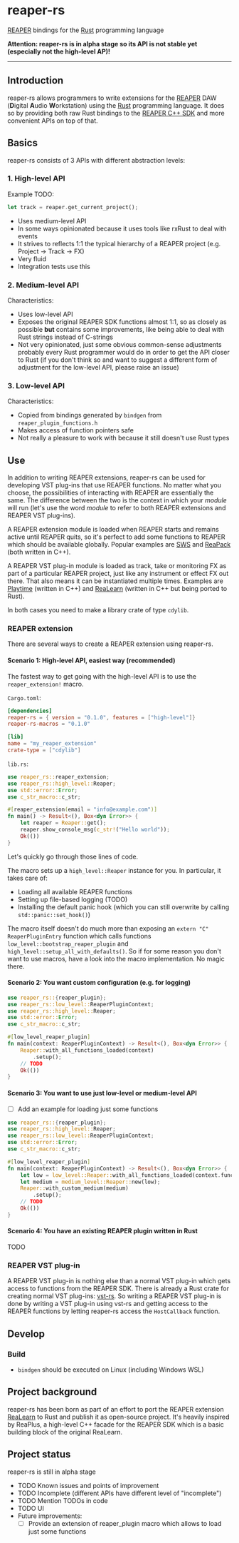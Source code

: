 # reaper-rs

[REAPER](https://www.reaper.fm/) bindings for the [Rust](https://www.rust-lang.org/) programming language

**Attention: reaper-rs is in alpha stage so its API is not stable yet (especially not the high-level AP)!**

---

## Introduction

reaper-rs allows programmers to write extensions for the [REAPER](https://www.reaper.fm/) DAW 
(**D**igital **A**udio **W**orkstation) using the  [Rust](https://www.rust-lang.org/) programming 
language. It does so by providing both raw Rust bindings to the 
[REAPER C++ SDK](https://www.reaper.fm/sdk/plugin/plugin.php) and more convenient APIs on top of that.

## Basics

reaper-rs consists of 3 APIs with different abstraction levels:

### 1. High-level API

Example TODO:
```rust
let track = reaper.get_current_project();
```

- Uses medium-level API
- In some ways opinionated because it uses tools like rxRust to deal with events
- It strives to reflects 1:1 the typical hierarchy of a REAPER project
  (e.g. Project → Track → FX)   
- Very fluid
- Integration tests use this


### 2. Medium-level API

Characteristics:
- Uses low-level API
- Exposes the original REAPER SDK functions almost 1:1, so as closely as possible **but** contains 
  some improvements, like being able to deal with Rust strings instead of C-strings
- Not very opinionated, just some obvious common-sense adjustments probably every Rust programmer
  would do in order to get the API closer to Rust (if you don't think so and want to suggest a
  different form of adjustment for the low-level API, please raise an issue)
   
### 3. Low-level API

Characteristics:
- Copied from bindings generated by `bindgen` from `reaper_plugin_functions.h`
- Makes access of function pointers safe
- Not really a pleasure to work with because it still doesn't use Rust types
    
## Use

In addition to writing REAPER extensions, reaper-rs can be used for developing VST plug-ins that use REAPER 
functions. No matter what you choose, the possibilities of interacting with REAPER are essentially the same. The
difference between the two is the context in which your *module* will run (let's use the word *module* to refer to both 
REAPER extensions and REAPER VST plug-ins).

A REAPER extension module is loaded when REAPER starts and remains active until REAPER quits, so it's perfect to add
some functions to REAPER which should be available globally. Popular examples are 
[SWS](https://www.sws-extension.org/) and [ReaPack](https://reapack.com/) (both written in C++).

A REAPER VST plug-in module is loaded as track, take or monitoring FX as part of a particular REAPER project, just like 
any instrument or effect FX out there. That also means it can be instantiated multiple times. Examples are 
[Playtime](https://www.helgoboss.org/projects/playtime/) (written in C++) and 
[ReaLearn](https://www.helgoboss.org/projects/realearn/) (written in C++ but being ported to Rust).

In both cases you need to make a library crate of type `cdylib`.

### REAPER extension

There are several ways to create a REAPER extension using reaper-rs.


#### Scenario 1: High-level API, easiest way (recommended)

The fastest way to get going with the high-level API is to use the `reaper_extension!` macro.

`Cargo.toml`:
```toml
[dependencies]
reaper-rs = { version = "0.1.0", features = ["high-level"]} 
reaper-rs-macros = "0.1.0"

[lib]
name = "my_reaper_extension"
crate-type = ["cdylib"]
```

`lib.rs`:
```rust
use reaper_rs::reaper_extension;
use reaper_rs::high_level::Reaper;
use std::error::Error;
use c_str_macro::c_str;

#[reaper_extension(email = "info@example.com")]
fn main() -> Result<(), Box<dyn Error>> {
    let reaper = Reaper::get();
    reaper.show_console_msg(c_str!("Hello world"));
    Ok(())
}
```

Let's quickly go through those lines of code.

The macro sets up a `high_level::Reaper` instance for you. In particular, it takes care of:

- Loading all available REAPER functions
- Setting up file-based logging (TODO)
- Installing the default panic hook (which you can still overwrite by calling `std::panic::set_hook()`)

The macro itself doesn't do much more than exposing an `extern "C" ReaperPluginEntry` function which calls
functions `low_level::bootstrap_reaper_plugin` and `high_level::setup_all_with_defaults()`. So if
for some reason you don't want to use macros, have a look into the macro implementation. No magic there.

#### Scenario 2: You want custom configuration (e.g. for logging)

```rust
use reaper_rs::{reaper_plugin};
use reaper_rs::low_level::ReaperPluginContext;
use reaper_rs::high_level::Reaper;
use std::error::Error;
use c_str_macro::c_str;

#[low_level_reaper_plugin]
fn main(context: ReaperPluginContext) -> Result<(), Box<dyn Error>> {
    Reaper::with_all_functions_loaded(context)
        .setup();
    // TODO
    Ok(())
}
```

#### Scenario 3: You want to use just low-level or medium-level API

- [ ] Add an example for loading just some functions

```rust
use reaper_rs::{reaper_plugin};
use reaper_rs::high_level::Reaper;
use reaper_rs::low_level::ReaperPluginContext;
use std::error::Error;
use c_str_macro::c_str;

#[low_level_reaper_plugin]
fn main(context: ReaperPluginContext) -> Result<(), Box<dyn Error>> {
    let low = low_level::Reaper::with_all_functions_loaded(context.function_provider);
    let medium = medium_level::Reaper::new(low);
    Reaper::with_custom_medium(medium)
        .setup();
    // TODO
    Ok(())
}
```

#### Scenario 4: You have an existing REAPER plugin written in Rust
    
TODO


### REAPER VST plug-in

A REAPER VST plug-in is nothing else than a normal VST plug-in which gets access to functions from the REAPER SDK. There
is already a Rust crate for creating normal VST plug-ins: [vst-rs](https://crates.io/crates/vst). So writing a REAPER
VST plug-in is done by writing a VST plug-in using vst-rs and getting access to the REAPER functions by letting
reaper-rs access the `HostCallback` function.  
    
## Develop

### Build

- `bindgen` should be executed on Linux (including Windows WSL)

## Project background

reaper-rs has been born as part of an effort to port the REAPER extension 
[ReaLearn](https://www.helgoboss.org/projects/realearn/) to Rust and publish it as open-source project. It's heavily
inspired by ReaPlus, a high-level C++ facade for the REAPER SDK which is a basic building block of the original ReaLearn. 

## Project status

reaper-rs is still in alpha stage

- TODO Known issues and points of improvement
- TODO Incomplete (different APIs have different level of "incomplete")
- TODO Mention TODOs in code
- TODO UI
- Future improvements:
    - [ ] Provide an extension of reaper_plugin macro which allows to load just some functions  